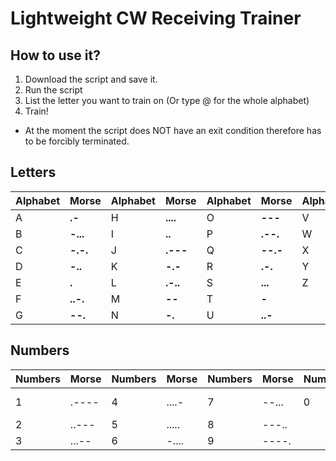# Lightweight CW Receiving Trainer

## How to use it?
1. Download the script and save it.
2. Run the script
3. List the letter you want to train on (Or type @ for the whole alphabet)
4. Train!


- At the moment the script does NOT have an exit condition therefore has to be forcibly terminated.


## Letters
| Alphabet      | Morse             | Alphabet      | Morse             | Alphabet      | Morse             | Alphabet      | Morse             |
| ------------- | ----------------- | ------------- | ----------------- | ------------- | ----------------- | ------------- | ----------------- |
| A             | **.-**            | H             | **....**          | O             | **---**           | V             | **...-**          |
| B             | **-...**          | I             | **..**            | P             | **.--.**          | W             | **.--**           |
| C             | **-.-.**          | J             | **.---**          | Q             | **--.-**          | X             | **-..-**          |
| D             | **-..**           | K             | **-.-**           | R             | **.-.**           | Y             | **-.--**          |
| E             | **.**             | L             | **.-..**          | S             | **...**           | Z             | **--..**          |
| F             | **..-.**          | M             | **--**            | T             | **-**             |               |                   |
| G             | **--.**           | N             | **-.**            | U             | **..-**           |               |                   |


## Numbers
| Numbers  | Morse | Numbers  | Morse | Numbers  | Morse | Numbers  | Morse |
| -------- | ----- | -------- | ----- | -------- | ----- | -------- | ----- |
| 1        | .---- | 4        | ....- | 7        | --... | 0        | ----- |
| 2        | ..--- | 5        | ..... | 8        | ---.. |          |       |
| 3        | ...-- | 6        | -.... | 9        | ----. |          |       |
